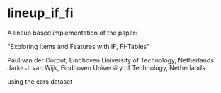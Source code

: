 # lineup_if_fi

A lineup based implementation of the paper: 

"Exploring Items and Features with IF, FI-Tables"

Paul van der Corput, Eindhoven University of Technology, Netherlands
Jarke J. van Wijk, Eindhoven University of Technology, Netherlands

using the cars dataset
